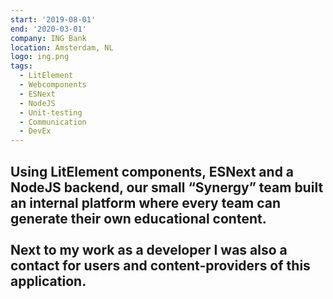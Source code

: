 ```yaml
---
start: '2019-08-01'
end: '2020-03-01'
company: ING Bank
location: Amsterdam, NL
logo: ing.png
tags:
  - LitElement
  - Webcomponents
  - ESNext
  - NodeJS
  - Unit-testing
  - Communication
  - DevEx
---
```

Using LitElement components, ESNext and a NodeJS backend, our small “Synergy” team built an internal platform where every team can generate their own educational content.<br><br>Next to my work as a developer I was also a contact for users and content-providers of this application.
---